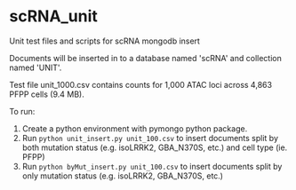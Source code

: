 # scRNA_unit
Unit test files and scripts for scRNA mongodb insert

Documents will be inserted in to a database named 'scRNA' and collection named 'UNIT'.

Test file unit_1000.csv contains counts for 1,000 ATAC loci across 4,863 PFPP cells (9.4 MB).

To run:
1. Create a python environment with pymongo python package.
2. Run ``` python unit_insert.py unit_100.csv ``` to insert documents split by both mutation status (e.g. isoLRRK2, GBA_N370S, etc.) and cell type (ie. PFPP)
3. Run ``` python byMut_insert.py unit_100.csv ``` to insert documents split by only mutation status (e.g. isoLRRK2, GBA_N370S, etc.) 
